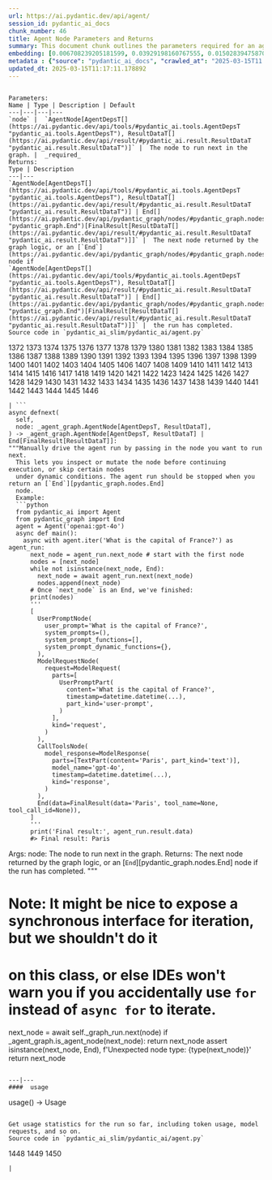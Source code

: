 ```yaml
---
url: https://ai.pydantic.dev/api/agent/
session_id: pydantic_ai_docs
chunk_number: 46
title: Agent Node Parameters and Returns
summary: This document chunk outlines the parameters required for an agent node in a graph, specifically detailing the mandatory 'node' parameter of type 'AgentNode'. It also describes the return type, which is another 'AgentNode' or an endpoint representing the final result.
embedding: [0.006708239205181599, 0.03929198160767555, 0.015028394758701324, -0.07722655683755875, -0.0037904276978224516, 2.1635509256157093e-05, 0.0028905419167131186, 0.012665058486163616, 0.012907451950013638, 0.002067919122055173, 0.004790300969034433, -0.020082298666238785, -0.04847869277000427, -0.05468396469950676, 0.0015801023691892624, -0.029111454263329506, -0.02386363595724106, -0.009822995401918888, 0.026857195422053337, 0.039631329476833344, 0.04450343921780586, 0.009095815010368824, 0.02280922420322895, 0.01657971367239952, -0.037037719041109085, 0.005941669922322035, -0.001191515359096229, 0.06185881048440933, -0.0033359399531036615, -0.012568101286888123, 0.045327577739953995, -0.016191883012652397, -0.03461378440260887, -0.013065007515251637, 0.001611916464753449, -0.02280922420322895, 0.009980550967156887, -0.00017175849643535912, -0.012980169616639614, 0.02428782545030117, 0.017561405897140503, -0.03282007575035095, -0.008526190184056759, 0.017282653599977493, -0.027511658146977425, -0.016870584338903427, -0.0020406499970704317, 0.02324553206562996, 0.03582575172185898, -0.006508264224976301, -0.028214598074555397, 0.01920968107879162, -0.020688282325863838, 0.04549725353717804, -0.04251581430435181, -0.0024148449301719666, 0.009998730383813381, 0.011531868949532509, 0.019282400608062744, -0.05313264578580856, 0.030323421582579613, 0.007974744774401188, 0.030929405242204666, 0.06573710590600967, -0.023136455565690994, 0.040019161999225616, -0.00984723400324583, 0.039655569940805435, -0.030832448974251747, -0.030105268582701683, 0.02610577642917633, 0.056671589612960815, -0.07475414127111435, -0.030808208510279655, -0.00562655832618475, -0.01149551011621952, 0.025378596037626266, 0.03776489943265915, -0.0077323513105511665, -0.016131285578012466, 0.027487417683005333, -0.007380880881100893, 0.01797347515821457, 0.026372408494353294, 0.020967034623026848, -0.04801814630627632, -0.04898772016167641, -0.05138741433620453, -0.024081790819764137, -0.05196915939450264, -0.021003393456339836, -0.014422411099076271, 0.003957073204219341, 0.05216307193040848, 0.030832448974251747, 0.05264785885810852, -0.01457996666431427, 0.019282400608062744, 0.015282907523214817, 0.04365506395697594, 0.00047456094762310386, -0.03764370456337929, -0.04278244450688362, 0.017367491498589516, 0.023451566696166992, 0.020167136564850807, -0.0015316236531361938, 0.02959624119102955, -0.006096195429563522, -0.04084329679608345, -0.08178355544805527, -0.021900249645113945, -0.0007862637867219746, 0.030226465314626694, -0.05686550587415695, -0.034444112330675125, -0.007065769284963608, 0.0036449916660785675, 0.05628376081585884, -0.04120688885450363, -0.024699892848730087, 0.00578714394941926, -0.0020770090632140636, 0.0037328593898564577, 0.010210824199020863, 0.0009135203436017036, -0.015767695382237434, -4.102225284441374e-05, 0.003923743963241577, 0.0008703439962118864, 0.002269408665597439, -0.012555981054902077, -0.011647005565464497, -0.036068145185709, -0.022118402644991875, -0.0011589437490329146, -0.05308416858315468, 0.00740512041375041, -0.06093771755695343, 0.03754674643278122, -0.0012021200964227319, -0.03858903795480728, -0.0178765170276165, 0.01596160978078842, 0.01707661896944046, 0.07979592680931091, -0.05003001168370247, 0.04729096591472626, -0.04149775952100754, 0.021160949021577835, 0.0678216889500618, 0.036601413041353226, -0.025354355573654175, -0.03248072415590286, -0.033183664083480835, 0.011380372568964958, -0.00111197994556278, 0.0388314314186573, -0.025354355573654175, -0.03652869537472725, -0.024990765377879143, 0.035801514983177185, -0.008362574502825737, -0.02342732809484005, -0.024796850979328156, -0.0063870674930512905, -0.03209289535880089, -0.02007017843425274, -0.039534375071525574, 0.01276201568543911, 0.013925503939390182, -0.020167136564850807, -0.0046266852878034115, 0.0047842408530414104, 0.04280668497085571, -0.0157192163169384, -0.07005170732736588, -0.01367099117487669, -0.014155778102576733, -0.002172451466321945, -0.013016528449952602, -0.020724641159176826, -0.04944826662540436, 0.011937878094613552, -0.04401865229010582, -0.014337573200464249, -0.013210443779826164, 0.006732478272169828, -0.03221409022808075, -0.006344649009406567, 0.02588762156665325, 0.038298167288303375, 0.03337758034467697, 0.006799136754125357, -0.019767187535762787, 0.009235191158950329, 0.05594440922141075, -0.014034581370651722, 0.013246802613139153, 0.01901576668024063, 0.01691906340420246, 0.017222056165337563, 0.0542476549744606, 0.014834479428827763, 0.007799009792506695, -0.037837620824575424, -0.0508541464805603, -0.018070433288812637, 0.01548894215375185, -0.014749642461538315, 0.012592339888215065, -0.019379356876015663, 0.03180202096700668, -0.012737776152789593, -0.027051109820604324, -0.002158816670998931, -0.0591924823820591, 0.032601919025182724, 0.024118149653077126, 0.03434715420007706, 0.019961101934313774, 0.042709726840257645, 0.012125733308494091, -0.0028981168288737535, 0.025281637907028198, 0.0033177605364471674, 0.009774516336619854, -0.03505009412765503, 0.023839397355914116, 0.04542453587055206, 0.008944318629801273, -0.01719781570136547, -0.014276974834501743, -0.048405975103378296, 0.020676162093877792, -0.04983609542250633, 0.026614801958203316, 0.011913638561964035, 0.013525554910302162, -0.05846530199050903, -0.018846090883016586, -0.015440463088452816, 0.022615309804677963, -0.00014411048323381692, 0.0023784858640283346, 0.012895331718027592, 0.024360543116927147, -0.032941270619630814, 0.03187473863363266, 0.03674684837460518, 0.03631053864955902, -0.0008309551049023867, -0.00762933399528265, -0.028893301263451576, -0.003920714370906353, -0.006635521072894335, -0.00947758462280035, 0.010647132992744446, 0.013658871874213219, -0.003111726138740778, 0.04074634239077568, 0.01917332224547863, -0.05482940003275871, -0.010041149333119392, -0.02872362546622753, 0.00015121186152100563, 0.05943487584590912, 0.0032177732791751623, 0.0009067030623555183, -0.05628376081585884, -0.0020421650260686874, -0.014083060435950756, 0.01018658559769392, -0.02003381960093975, -0.045666929334402084, 0.04779998958110809, 0.01537986472249031, 0.045448772609233856, -0.020276213064789772, -0.04712129011750221, 0.0004900892963632941, 0.039534375071525574, 0.03866175562143326, 0.06883974373340607, 0.010059328749775887, 0.0010998602956533432, -0.02099127322435379, 0.006926393136382103, 0.030032549053430557, 0.011404612101614475, 0.012749896384775639, 0.007508137263357639, 0.03621358424425125, -0.008526190184056759, 0.0164948757737875, -0.041473522782325745, 0.044988226145505905, 0.0013536160113289952, 0.004532757680863142, -0.025620989501476288, 0.0035722735337913036, -0.02792372740805149, 0.0032389825209975243, -0.011247056536376476, 0.014834479428827763, -0.0014361812500283122, 0.005026634316891432, -0.001784621854312718, 0.02860242873430252, 0.008974618278443813, -0.02622697316110134, 0.05953183397650719, -0.03815273195505142, -0.01899152807891369, 0.005084202624857426, -0.0007597520016133785, 0.0780022144317627, -0.04515790194272995, 0.020361050963401794, -0.01169548463076353, -0.005417493637651205, 0.002149726962670684, 0.032504964619874954, 0.04152199998497963, -0.02552403137087822, 2.7079893698100932e-05, 0.016664549708366394, 0.022554712370038033, -0.00011968176841037348, 0.004923617001622915, -0.015743454918265343, -0.03279583528637886, 0.008677685633301735, 0.030226465314626694, -0.015149591490626335, -0.011846980080008507, -0.03866175562143326, 0.02065192349255085, 0.01967022940516472, 0.07780829817056656, -0.03788609802722931, -0.019827784970402718, -0.026154253631830215, -0.01873701438307762, -0.008550429716706276, 0.05206611379981041, 0.005953789222985506, 0.028117641806602478, -0.023936353623867035, -0.0023451566230505705, 0.02986287511885166, 0.00017308407404925674, 0.03701348230242729, 0.02077312022447586, -0.018640056252479553, -0.00511753186583519, -0.013246802613139153, 0.0157192163169384, -0.019827784970402718, 0.006653700489550829, -0.08328638970851898, -0.022300198674201965, -0.0020633742678910494, -0.0031056662555783987, -0.039316218346357346, -0.02734198234975338, -0.024639295414090157, 0.010507756844162941, 0.017525047063827515, 0.05153284966945648, 0.08401357382535934, 0.00955636240541935, -0.01985202357172966, -0.008586788550019264, -0.026372408494353294, 0.016094926744699478, -0.0345168299973011, -0.007065769284963608, 0.014083060435950756, 0.05356895551085472, 0.009707857854664326, 0.020482247695326805, 0.018724894151091576, -0.012319647707045078, 0.018724894151091576, -0.0029284160118550062, -0.013683110475540161, 0.024990765377879143, 0.00984723400324583, 0.017779560759663582, 0.0339108444750309, -0.06084075942635536, -0.014434530399739742, -0.024481739848852158, -0.03824968636035919, 0.040552426129579544, 0.03599542751908302, 0.03134147450327873, 0.031147560104727745, 0.023221293464303017, 0.027269264683127403, 0.027535896748304367, -0.0013680080883204937, 0.02802068367600441, 0.00045335153117775917, -0.022881941869854927, 0.05715637654066086, 0.004405501298606396, -0.011834860779345036, 0.04399441182613373, 0.024990765377879143, 0.002657238394021988, -0.005847742315381765, -0.04586084187030792, -0.008295916020870209, -0.04697585105895996, 0.021718453615903854, -0.015670737251639366, -0.01188333984464407, 0.03841936215758324, -0.031365714967250824, -0.07625698298215866, 0.00952606275677681, 0.026493605226278305, -0.030662773177027702, 0.029887113720178604, 0.032165613025426865, -0.027390461415052414, -0.0071869660168886185, -0.029935592785477638, 0.04947250708937645, 0.07048802077770233, 0.0012218145420774817, -0.018409783020615578, -0.005017544608563185, -0.011756082996726036, 0.03107484243810177, -0.026614801958203316, -0.01327104214578867, 0.018579458817839622, 0.02768133394420147, -0.06651276350021362, 0.018082551658153534, 0.03674684837460518, -0.019124843180179596, -0.01537986472249031, -0.029014497995376587, -0.04826053977012634, 0.012234809808433056, -0.03589847311377525, -0.032626159489154816, 0.005153891164809465, -0.04183711111545563, -0.011719724163413048, -0.07140911370515823, -0.023015258833765984, 0.11353709548711777, 0.0010725910542532802, 0.05046631768345833, -0.011713664047420025, 0.0069385129027068615, -0.018264347687363625, -0.019258160144090652, 0.018046192824840546, -0.03151115030050278, 0.026857195422053337, 0.011240996420383453, 0.017924996092915535, 0.01030778232961893, 0.02949928492307663, 0.04389745742082596, -0.02826307713985443, 0.012325707823038101, -0.016506994143128395, -0.03202017769217491, 0.020639803260564804, -0.010883466340601444, 0.01963387057185173, -0.011537929065525532, -0.044406481087207794, -0.029814396053552628, -0.012677177786827087, 0.01867641694843769, 0.010841047391295433, 0.00024277220654767007, 0.015113232657313347, 0.037158917635679245, -0.0017134187510237098, -0.028796343132853508, 0.012858972884714603, 0.025330116972327232, 0.01670091040432453, 0.03958285227417946, -0.011956057511270046, 0.016288841143250465, 0.025717945769429207, -0.014882958494126797, -0.02937808819115162, -0.0388314314186573, -0.020603444427251816, -0.03439563140273094, -0.005153891164809465, -0.02080947905778885, 0.03211713209748268, -0.018567338585853577, -0.07611154764890671, 0.054296135902404785, 0.041352324187755585, -0.005084202624857426, 0.06748233735561371, -0.0758206769824028, 0.014870839193463326, 0.0077384114265441895, -0.0029329608660191298, -0.03662565350532532, 0.009265489876270294, -0.004590325988829136, 0.01997322030365467, -0.006780956871807575, 0.0063870674930512905, 0.0038298165891319513, -0.010428979061543941, -0.021063990890979767, -0.005232668947428465, 0.018240107223391533, -0.014204257167875767, 0.05162980780005455, -0.029475044459104538, -0.00558716943487525, 0.0016073716105893254, 0.027269264683127403, 0.003341999836266041, -0.005323566496372223, 0.03255344182252884, -0.02406967058777809, 0.026372408494353294, 0.03611662611365318, 0.011913638561964035, -0.05958031117916107, -0.01825222745537758, -0.004920587409287691, 0.0339108444750309, -0.027996445074677467, -0.004653954412788153, -0.017743201926350594, -0.01213179249316454, 0.003523794934153557, -0.04537605494260788, 0.017767440527677536, -0.007180906366556883, 0.005323566496372223, 0.014773881062865257, 0.027487417683005333, -0.036940764635801315, 0.019645990803837776, -0.0037358892150223255, -0.022021446377038956, -0.02087007649242878, 0.032189853489398956, 0.0021709364373236895, 0.0035601540002971888, -0.003990402445197105, 0.018821852281689644, -0.007811129093170166, -0.01193181797862053, 0.03369269147515297, 0.047606077045202255, -0.024190867319703102, -0.02102763205766678, 0.0007074858876876533, 0.016143403947353363, 0.018421903252601624, 0.007453599013388157, -0.02540283463895321, 0.003905564546585083, -0.02059132419526577, 0.03505009412765503, 0.011398552916944027, -0.04460039734840393, 0.01751292683184147, -0.008998856879770756, -0.038758713752031326, 0.02974167838692665, 0.019718708470463753, -0.00795050524175167, -0.008017163723707199, -0.030250703915953636, -0.001657365239225328, -0.01166518498212099, -0.0186521764844656, -0.017343252897262573, -0.022082043811678886, 0.006032567471265793, -0.005926520098000765, -0.032626159489154816, 0.0023360669147223234, 0.0016967542469501495, -0.021039752289652824, -0.03645597770810127, 0.009750276803970337, 0.021924488246440887, 0.009768456220626831, -0.012749896384775639, 0.034104760736227036, 0.023536404594779015, -0.004005551803857088, 0.007665693294256926, 0.00038896576734259725, -0.03325638175010681, 0.00939880684018135, -0.015040514059364796, -0.013513435609638691, -0.024299943819642067, -0.03769218176603317, -0.013925503939390182, 0.03221409022808075, -0.0373043529689312, 0.060646843165159225, 0.0477757528424263, -0.03029918298125267, 0.03967981040477753, 0.019124843180179596, -0.0004105539119336754, 0.004057060461491346, -0.00529326731339097, -0.0049751256592571735, -0.030832448974251747, -0.004038881044834852, -0.014652684330940247, 0.013307400979101658, -0.040213074535131454, 0.0010059329215437174, 0.03308670595288277, -0.004481249023228884, -0.0551687516272068, -0.011828800663352013, -0.010901645757257938, -0.027754051610827446, -0.01356191374361515, -0.004614565521478653, 0.03177778422832489, 0.024918047711253166, -0.035462163388729095, -0.0054205236956477165, -0.009544242173433304, -0.002676932839676738, -0.01407094020396471, -0.006593102123588324, 0.010095687583088875, -0.023294011130928993, -0.051338933408260345, -0.012065134942531586, 0.014143658801913261, -0.0031268757302314043, -0.0020497397053986788, -0.03725587576627731, -0.016567593440413475, 0.00735058169811964, -0.001901273732073605, 0.0057507846504449844, -0.04450343921780586, 0.024299943819642067, -0.011925757862627506, -0.009938132017850876, -0.051435891538858414, -0.006447665859013796, 0.032747358083724976, 0.004881198517978191, 0.026154253631830215, 0.002448173938319087, -0.03994644060730934, 0.03366845101118088, 0.02456657774746418, 0.016191883012652397, -0.00022307773178908974, 0.005765934474766254, -0.0021997205913066864, -0.024142388254404068, -0.026057297363877296, 0.04906043782830238, -0.012568101286888123, 0.010071448050439358, -0.044770073145627975, 0.05681702867150307, 0.08270464837551117, -0.011519749648869038, -0.007998984307050705, -0.00037741419509984553, 0.02654208429157734, 0.03177778422832489, -0.01114403922110796, 0.00025318755069747567, -0.015767695382237434, 0.023899994790554047, 0.02576642483472824, 0.002939020749181509, 0.009344267658889294, 0.020542845129966736, -0.006502204574644566, -0.06302230060100555, -0.014204257167875767, -0.0072778635658323765, -0.01825222745537758, 0.02265166863799095, -0.025281637907028198, -0.009883593767881393, -0.004866048693656921, -0.007823249325156212, 0.0060386271215975285, -0.027026871219277382, -0.002001261105760932, 0.011307654902338982, -0.05061175301671028, 0.008677685633301735, -0.04527909681200981, -0.02428782545030117, -0.017100859433412552, 0.017985595390200615, -0.010247183963656425, -0.03594695031642914, -0.0008938258979469538, 0.0015740424860268831, -0.007623274344950914, 0.01941571570932865, -0.0016437306767329574, -0.0037449789233505726, -0.01165306568145752, 0.01979142613708973, -0.002237594686448574, -0.0024860480334609747, -0.006538563407957554, -0.02690567448735237, -0.01508899312466383, -0.02620273269712925, -0.02053072676062584, -0.009768456220626831, -0.06762777268886566, 0.01695542223751545, -0.0017149337800219655, -0.025596749037504196, -0.00029617451946251094, -0.01174396276473999, -0.01584041304886341, -0.013634632341563702, -0.008732224814593792, -0.007508137263357639, 0.014410290867090225, 0.05119349807500839, -0.029305368661880493, 0.005447792820632458, -0.022106284275650978, 0.007399060297757387, -0.0027360161766409874, -0.010968304239213467, 0.042491573840379715, 0.0045206379145383835, 0.01725841499865055, -0.0065688625909388065, -0.022542592138051987, 0.005926520098000765, -0.05289025232195854, -0.011119799688458443, 0.0033086708281189203, 0.03560759872198105, -0.0037813379894942045, 0.005287207197397947, -0.008192898705601692, 0.0032814014703035355, -0.03393508493900299, 0.02642088755965233, -0.021306384354829788, 0.006811256054788828, 0.0019103634404018521, 0.031244516372680664, 0.022385036572813988, -0.026808716356754303, 0.010738030076026917, -0.028505470603704453, 0.02154877781867981, 0.0036995301488786936, 0.014204257167875767, -0.016567593440413475, -0.0027799499221146107, 0.008914019912481308, 0.03177778422832489, -0.02123366668820381, 0.012543861754238605, 0.0023906053975224495, -0.019027886912226677, -0.00436914199963212, -0.07824461162090302, -0.0403827503323555, 0.015270788222551346, -0.0012415089877322316, 0.0051569207571446896, -0.004681223537772894, 0.008726164698600769, -0.07863243669271469, -0.002613304415717721, 0.011162218637764454, -0.034880418330430984, 0.024336302652955055, -0.02506348304450512, 0.015173831023275852, 0.009077634662389755, 0.006993051152676344, -0.004738792311400175, 0.002686022548004985, 0.0023724259808659554, -0.014046700671315193, -0.04336418956518173, 0.016749387606978416, -0.025572510436177254, -0.0033329101279377937, -0.012568101286888123, 0.032044414430856705, -0.02093067578971386, -0.029911352321505547, 0.003832846647128463, -0.0699547529220581, 0.0075505562126636505, -0.0015588928945362568, 0.022894062101840973, -0.00824743788689375, 0.009883593767881393, 0.04733944311738014, 0.008998856879770756, -0.03163234516978264, -0.036698371171951294, 0.0034207776188850403, 0.004866048693656921, -0.016264600679278374, 0.023912115022540092, -0.0012074224650859833, 0.02780253067612648, 0.0009968430968001485, 0.0009491218952462077, 0.00939880684018135, -0.027487417683005333, 0.012895331718027592, 0.019027886912226677, 0.024021191522479057, -0.0045297276228666306, -0.006099225487560034, -0.018627937883138657, 0.006223452277481556, 0.009562421590089798, 0.028335794806480408, -0.0028814522083848715, -0.004796360619366169, -0.029911352321505547, 0.023742439225316048, 0.02244563400745392, -0.023803038522601128, 0.011216757819056511, 0.005166010465472937, 0.02440902218222618, 0.031123319640755653, 0.04620019346475601, -0.02586338296532631, -0.02474837191402912, -0.018603697419166565, 0.0038661756552755833, 0.0062295119278132915, 0.0042570349760353565, 6.703694089083001e-05, -0.026639040559530258, -0.004214616492390633, 0.011925757862627506, -0.013574033975601196, 0.0006003025337122381, 0.01717357710003853, 0.009586661122739315, 0.007077889051288366, -0.022894062101840973, 0.020458007231354713, -0.045909322798252106, 0.013016528449952602, -0.004744851961731911, 0.008144420571625233, 0.02194872871041298, -0.022033564746379852, -0.007017290685325861, 0.01356191374361515, -0.016228241845965385, -0.009041275829076767, 0.0023966652806848288, 0.011313715018332005, -0.005817443132400513, -0.00828985683619976, 0.015246548689901829, -0.056574635207653046, -0.04144928231835365, 0.011659125797450542, 0.0332806222140789, 0.016761507838964462, 0.006290110293775797, 0.021779052913188934, 0.030662773177027702, -0.02949928492307663, 0.037958815693855286, -0.05075719207525253, 0.05017544701695442, -0.030905166640877724, -0.023451566696166992, -0.02406967058777809, 0.03400780260562897, 0.011319774203002453, 0.02746317908167839, -0.028650907799601555, 0.0058416821993887424, -0.006708239205181599, 0.032674640417099, 0.032941270619630814, -0.033426057547330856, -0.04583660513162613, -0.008392873220145702, -0.023378849029541016, 0.0030359781812876463, 0.017282653599977493, 0.02494228631258011, -0.015101112425327301, 0.036019667983055115, -0.014786001294851303, -0.0348319411277771, -0.025548269972205162, 0.011525808833539486, 0.016882704570889473, 0.02608153596520424, -0.024760492146015167, -0.012301468290388584, -0.02031257189810276, -0.010725910775363445, 0.030347662046551704, -0.03832240775227547, -0.016822107136249542, -0.009974490851163864, 0.0019043036736547947, -0.013295281678438187, 0.01723417453467846, -0.028432752937078476, -0.04799390584230423, -0.005341745913028717, -0.012186331674456596, -0.04081906005740166, -0.00037002877797931433, 0.026348169893026352, -0.006217392161488533, 0.01781591959297657, 0.025378596037626266, 0.04404289275407791, -0.001901273732073605, 0.0434611476957798, -0.0014399687061086297, -0.01729477383196354, -0.029305368661880493, 0.0030541575979441404, -0.012628699652850628, 0.051241979002952576, -0.0033238204196095467, 0.01086528692394495, -0.006193153094500303, -0.0034177477937191725, -0.019003646448254585, 0.00012290106678847224, -0.023463686928153038, 0.0007188480813056231, -0.011901519261300564, 0.01569497585296631, 0.00602650735527277, 0.013258921913802624, 0.05909552425146103, 0.025790663436055183, 0.0400676392018795, 0.013622512109577656, -0.017343252897262573, 0.04207950457930565, 0.0016982691595330834, -0.005584139376878738, 0.0056932163424789906, 0.003169294446706772, 0.029765916988253593, -0.0004832719569094479, 0.0345168299973011, 0.021560898050665855, -0.007338461931794882, 0.014410290867090225, 0.016543352976441383, 0.0348319411277771, 0.008508010767400265, 0.04847869277000427, -0.010453217662870884, 0.00865950621664524, 0.020300451666116714, -0.004396411590278149, -0.0022997078485786915, -0.031826261430978775, 0.004614565521478653, 0.0278994869440794, -0.010653192177414894, -0.01751292683184147, 0.04428528621792793, 0.04460039734840393, -0.006008327938616276, 0.003305640770122409, 0.005305387079715729, 0.010628953576087952, 0.005423553753644228, 0.015295027755200863, -0.016591832041740417, -0.014107299037277699, 0.0051629808731377125, 0.021318504586815834, -0.019585391506552696, 0.016761507838964462, 0.0006287080468609929, 0.014749642461538315, -0.03538944572210312, -0.013840666972100735, -0.0054356735199689865, 0.01985202357172966, 0.017840158194303513, -0.00652038399130106, 0.019682349637150764, -0.005311446730047464, 0.009053396061062813, -0.013065007515251637, -0.008695865049958229, -0.0032177732791751623, -0.025233158841729164, -0.03643173724412918, 0.03134147450327873, -0.03337758034467697, 0.006835495587438345, -0.0037419490981847048, 0.010701671242713928, 0.004805450327694416, -0.0039298040792346, 0.005632617976516485, -0.0106350127607584, -0.024081790819764137, 0.013598273508250713, 0.02688143402338028, 0.030347662046551704, 0.06447666138410568, -0.012640818953514099, -0.005759874824434519, -0.03837088495492935, -0.011101620271801949, 0.024918047711253166, -0.020954914391040802, 0.0018633997533470392, 0.008005044423043728, 0.02213052287697792, 0.018421903252601624, 0.014519368298351765, 0.002081553917378187, 0.009768456220626831, 0.027196547016501427, -0.01979142613708973, 0.011234937235713005, 0.000818835396785289, -0.004566086921840906, -0.03122027777135372, 0.030226465314626694, 0.03834664449095726, 0.03662565350532532, 0.0032814014703035355, 1.5291618183255196e-05, 0.0072112055495381355, 0.028990257531404495, -0.03325638175010681, -0.005032694432884455, 0.006326469127088785, -0.017052380368113518, -0.027947966009378433, -0.012568101286888123, -0.004790300969034433, 0.0047842408530414104, 0.0016725148307159543, 0.0035056155174970627, -0.03029918298125267, -0.010604714043438435, -0.0029829544946551323, -0.0323595255613327, -0.005635648034512997, 0.02071252092719078, 0.026130015030503273, -0.009986610151827335, -0.016761507838964462, 0.02007017843425274, 0.03255344182252884, 0.01809467189013958, 0.02093067578971386, 0.0023724259808659554, -0.022481992840766907, -0.04581236466765404, 0.0214275810867548, -0.0044388300739228725, -0.015731336548924446, 0.0038995048962533474, -0.0018633997533470392, 0.00813836045563221, 0.016361558809876442, -0.053956784307956696, -0.011859100311994553, 0.007502077613025904, -0.03849207982420921, -0.0043630823493003845, -0.018446141853928566, 0.015452583320438862, 0.03548640385270119, 0.04127960652112961, -0.02392423525452614, -0.008120181038975716, -0.03495313599705696, 0.027705572545528412, 0.009410926140844822, -0.003248072462156415, -0.02253047190606594, -0.005135711282491684, -0.01683422550559044, -0.014761761762201786, -0.04028579220175743, -0.014386052265763283, 0.02302737906575203, -0.014555727131664753, -0.003178384155035019, 0.019246039912104607, -0.01679786667227745, 0.020506486296653748, -0.023294011130928993, -0.0028981168288737535, -0.012337827123701572, -0.010398679412901402, -0.04220070317387581, -0.028214598074555397, 0.002684507519006729, -0.00358742312528193, -0.018240107223391533, 0.004350962582975626, 0.02959624119102955, 0.005050873849540949, 0.023003138601779938, 0.03383812680840492, 0.028408514335751534, 0.04603051766753197, 0.08648598939180374, 0.011350073851644993, -0.02845699153840542, 0.026954153552651405, 0.00037362679722718894, -0.0012225720565766096, 0.008750404231250286, 0.007544496562331915, -0.003857085946947336, -0.025039244443178177, -0.04365506395697594, 0.04266124963760376, 0.022942541167140007, 0.010859226807951927, 0.040891777724027634, 0.009641200304031372, 0.0211124699562788, -0.023730318993330002, -0.006986991502344608, -0.010816807858645916, 0.027511658146977425, 0.07402696460485458, -0.02622697316110134, -0.00960484053939581, 0.022833464667201042, -0.008653446100652218, 0.008423172868788242, -0.007835368625819683, 0.032844312489032745, 0.03895263001322746, 0.005720485467463732, -0.02768133394420147, 0.00848983135074377, 0.02244563400745392, -0.03141419216990471, 2.5257209927076474e-05, 0.04336418956518173, -0.015295027755200863, -0.012471143156290054, 0.015913130715489388, 0.028990257531404495, 0.012907451950013638, -0.013755829073488712, -0.014786001294851303, 0.02588762156665325, 0.016022207215428352, 0.017549285665154457, -0.013719470240175724, 0.010222944431006908, 0.004517608322203159, -0.02139122225344181, 0.006526444107294083, 0.02166997455060482, 0.000445776735432446, 0.005641707684844732, -0.04835749417543411, 0.013998222537338734, 0.037401311099529266, 0.021500300616025925, 0.027851007878780365, -0.014107299037277699, -0.01765836402773857, -0.002757225651293993, 0.029668958857655525, -0.010216884315013885, -0.05298721045255661, 0.016967542469501495, -0.00391465425491333, -0.02676023729145527, 0.05153284966945648, -0.015295027755200863, -0.006993051152676344, 0.007326342165470123, -0.014483009465038776, 0.009459405206143856, 0.020918555557727814, 0.015331386588513851, -0.03415323793888092, 0.008992797695100307, 0.036237820982933044, 0.02484533004462719, -0.015028394758701324, -0.01701602153480053, 0.00836863461881876, -0.01815526932477951, -0.03151115030050278, 0.034104760736227036, 0.03381388634443283, -0.0366741307079792, 0.01781591959297657, 0.010362320579588413, 0.011925757862627506, 0.00533265620470047, -0.0012634758604690433, -0.004496398847550154, 0.0029693199321627617, -0.01765836402773857, -0.0008105031447485089, -0.043412670493125916, 0.0010339595610275865, 0.016300959512591362, 0.01508899312466383, -0.025960339233279228, 0.0007078646449372172, 0.009792695753276348, 0.00015566205547656864, -0.004578206688165665, 0.0006158308824524283, 0.004650924354791641, 0.02915993332862854, -0.019549032673239708, 0.008398933336138725, 0.016531234607100487, -0.014567847363650799, -0.0022057804744690657, -0.013428597711026669, -0.029765916988253593, 0.00371467974036932, -0.045666929334402084, 0.004993305075913668, -0.0010771359084174037, -0.021003393456339836, -0.0013763403985649347, 0.011537929065525532, 0.009132173843681812, 0.010677431710064411, 0.037619464099407196, -0.013610392808914185, 0.00513268169015646, 0.00016948605480138212, 0.0072778635658323765, -0.005553840193897486, 0.01169548463076353, -0.006393127609044313, -0.0018618847243487835, 0.02971743792295456, -0.01731901243329048, -0.009738157503306866, -0.0007256654207594693, -0.0023693961557000875, -0.02216688171029091, 0.038395125418901443, -0.012289348058402538, -0.01097436435520649, -0.004160077776759863, 0.00841711275279522, 0.03752250596880913, 0.009113994427025318, 0.04050394892692566, 0.01193181797862053, -0.0004635774821508676, -0.001975506776943803, 0.014119419269263744, 0.02176693268120289, 0.006290110293775797, -0.07504501193761826, 0.00963514018803835, -0.02823883853852749, -0.027851007878780365, -0.017464449629187584, 0.030371900647878647, -0.02392423525452614, 0.0012505988124758005, -0.005108442157506943, -0.014192136935889721, 0.013186204247176647, -0.011362193152308464, 0.004281274508684874, -0.015476822853088379, 0.00742935948073864, 0.025960339233279228, 0.01137431338429451, 0.003438957268372178, 0.02222748100757599, 0.022663788869976997, -0.01018658559769392, -0.0027178367599844933, -0.020021699368953705, -0.026057297363877296, 0.012101493775844574, -0.0152586679905653, -0.005559899844229221, -0.01058653462678194, -0.008883720263838768, -0.009950251318514347, 0.0001806588697945699, -0.007653573527932167, -0.024893809109926224, 0.000528341974131763, -0.020797358825802803, 0.018749134615063667, -0.03502585366368294, 0.004929677117615938, 0.00220426544547081, 0.006190123036503792, 0.02610577642917633, -0.013295281678438187, -0.036068145185709, 0.014919317327439785, 0.037498269230127335, 0.004832719452679157, 0.002558765932917595, -0.07296042889356613, 0.001018052571453154, -0.001737658167257905, 0.037619464099407196, -0.015864651650190353, 0.020118657499551773, -0.013925503939390182, -0.023730318993330002, -0.004299453925341368, 0.016046447679400444, -0.002629969036206603, -0.0031814142130315304, 0.04700009152293205, -0.00768387271091342, -0.001182425650767982, -0.015282907523214817, 0.013477076776325703, -0.009507883340120316, 0.005087232682853937, 0.010980423539876938, -0.012980169616639614, -0.010501696728169918, -0.01627672091126442, -0.014034581370651722, 0.026154253631830215, 0.008047463372349739, -0.030129507184028625, -0.013210443779826164, 0.05230850726366043, -0.022494113072752953, 0.005323566496372223, -0.01751292683184147, 0.015828292816877365, -0.03769218176603317, 0.009944192133843899, -0.04988457262516022, 0.03122027777135372, -0.015925250947475433, 0.0036177223082631826, 0.04028579220175743, -0.035098571330308914, 0.03063853271305561, 0.0022906181402504444, -0.002984469523653388, 0.018191630020737648, -0.000619239523075521, -0.017840158194303513, -0.008229258470237255, 0.02654208429157734, 0.026954153552651405, -0.03172930330038071, -0.02620273269712925, 0.014652684330940247, 0.020760999992489815, 0.025620989501476288, -0.03778913989663124, -0.014434530399739742, 0.022578950971364975, 0.013477076776325703, -0.0018467351328581572, -0.008241377770900726, 0.005968939047306776, 0.033765409141778946, 0.010289601981639862, -0.013852786272764206, -0.010453217662870884, -0.037401311099529266, 0.008501950651407242, 0.017100859433412552, 0.007489957846701145, 0.011701544746756554, 0.021645735949277878, 0.027947966009378433, 0.03800729289650917, 0.0054265838116407394, -0.03621358424425125, -0.004390351474285126, -0.02394847385585308, -0.00034522131318226457, 0.009907832369208336, -0.005123591981828213, -0.005496271885931492, -0.02722078561782837, 0.00027439696714282036, -0.013174084946513176, 0.04154624044895172, 0.021282145753502846, -0.012592339888215065, -0.0006779442192055285, -0.004196436610072851, 0.029790155589580536, -0.0594833567738533, -0.004650924354791641, -0.005905310623347759, 0.01430121436715126, -0.0028253986965864897, -0.01769472286105156, -0.017840158194303513, -0.03434715420007706, -0.007611154578626156, 0.010859226807951927, 0.008901899680495262, 0.007871727459132671, 0.0033995683770626783, 0.005169040523469448, 0.0015770724276080728, -0.03063853271305561, 0.011053142137825489, 0.020882196724414825, 0.002195175737142563, 0.015828292816877365, -0.016325199976563454, 0.005535660777240992, 0.008992797695100307, -0.016749387606978416, -0.0008567093755118549, -0.04489126801490784, 0.0028981168288737535, 0.012101493775844574, 0.004811509978026152, 0.01621612347662449, 0.0010165375424548984, 0.03231104835867882, -0.024239346385002136, -0.04200678691267967, 0.02314857579767704, 0.02037317119538784, -0.0035480342339724302, 0.0004204011638648808, 0.022372916340827942, 0.03621358424425125, 0.014628445729613304, 0.03473498299717903, 0.03926774114370346, 0.011428851634263992, 0.0036086325999349356, 0.0533265620470047, 0.016931183636188507, -0.0249665267765522, -0.018458262085914612, 0.01083498727530241, -0.026130015030503273, -0.015161710791289806, 0.01027748268097639, -0.0025724004954099655, -0.03480770066380501, -0.014822360128164291, 0.007283923681825399, -0.002955685369670391, 0.027875248342752457, 0.00012422664440236986, 0.013319520279765129, 0.024675654247403145, 0.004241885617375374, 0.002127002691850066, 0.02474837191402912, -0.03395932540297508, 0.026299690827727318, -0.029135694727301598, -0.0016982691595330834, 0.010653192177414894, -0.007580855395644903, -0.019682349637150764, 0.010489577427506447, 0.022082043811678886, 0.01979142613708973, 0.007895966991782188, -0.014143658801913261, -0.007514197379350662, -0.00241938978433609, 0.03475922346115112, -0.0215730182826519, -0.007871727459132671, -0.011356133967638016, -0.018858211115002632, -0.021876009181141853, 0.0025436163414269686, -0.02688143402338028, 0.008901899680495262, -0.04287940263748169, -0.006683999672532082, -0.016773628070950508, 0.009719978086650372, 0.0033904784359037876, -0.0112531166523695, -0.013246802613139153, -0.011901519261300564]
metadata : {"source": "pydantic_ai_docs", "crawled_at": "2025-03-15T11:17:11.178892", "url_path": "/api/agent/", "chunk_size": 4875}
updated_dt: 2025-03-15T11:17:11.178892
---
```

```

Parameters:
Name | Type | Description | Default  
---|---|---|---  
`node` |  `AgentNode[AgentDepsT[](https://ai.pydantic.dev/api/tools/#pydantic_ai.tools.AgentDepsT "pydantic_ai.tools.AgentDepsT"), ResultDataT[](https://ai.pydantic.dev/api/result/#pydantic_ai.result.ResultDataT "pydantic_ai.result.ResultDataT")]` |  The node to run next in the graph. |  _required_  
Returns:
Type | Description  
---|---  
`AgentNode[AgentDepsT[](https://ai.pydantic.dev/api/tools/#pydantic_ai.tools.AgentDepsT "pydantic_ai.tools.AgentDepsT"), ResultDataT[](https://ai.pydantic.dev/api/result/#pydantic_ai.result.ResultDataT "pydantic_ai.result.ResultDataT")] | End[](https://ai.pydantic.dev/api/pydantic_graph/nodes/#pydantic_graph.nodes.End "pydantic_graph.End")[FinalResult[ResultDataT[](https://ai.pydantic.dev/api/result/#pydantic_ai.result.ResultDataT "pydantic_ai.result.ResultDataT")]]` |  The next node returned by the graph logic, or an [`End`](https://ai.pydantic.dev/api/pydantic_graph/nodes/#pydantic_graph.nodes.End) node if  
`AgentNode[AgentDepsT[](https://ai.pydantic.dev/api/tools/#pydantic_ai.tools.AgentDepsT "pydantic_ai.tools.AgentDepsT"), ResultDataT[](https://ai.pydantic.dev/api/result/#pydantic_ai.result.ResultDataT "pydantic_ai.result.ResultDataT")] | End[](https://ai.pydantic.dev/api/pydantic_graph/nodes/#pydantic_graph.nodes.End "pydantic_graph.End")[FinalResult[ResultDataT[](https://ai.pydantic.dev/api/result/#pydantic_ai.result.ResultDataT "pydantic_ai.result.ResultDataT")]]` |  the run has completed.  
Source code in `pydantic_ai_slim/pydantic_ai/agent.py`
```
1372
1373
1374
1375
1376
1377
1378
1379
1380
1381
1382
1383
1384
1385
1386
1387
1388
1389
1390
1391
1392
1393
1394
1395
1396
1397
1398
1399
1400
1401
1402
1403
1404
1405
1406
1407
1408
1409
1410
1411
1412
1413
1414
1415
1416
1417
1418
1419
1420
1421
1422
1423
1424
1425
1426
1427
1428
1429
1430
1431
1432
1433
1434
1435
1436
1437
1438
1439
1440
1441
1442
1443
1444
1445
1446
```
| ```
async defnext(
  self,
  node: _agent_graph.AgentNode[AgentDepsT, ResultDataT],
) -> _agent_graph.AgentNode[AgentDepsT, ResultDataT] | End[FinalResult[ResultDataT]]:
"""Manually drive the agent run by passing in the node you want to run next.
  This lets you inspect or mutate the node before continuing execution, or skip certain nodes
  under dynamic conditions. The agent run should be stopped when you return an [`End`][pydantic_graph.nodes.End]
  node.
  Example:
  ```python
  from pydantic_ai import Agent
  from pydantic_graph import End
  agent = Agent('openai:gpt-4o')
  async def main():
    async with agent.iter('What is the capital of France?') as agent_run:
      next_node = agent_run.next_node # start with the first node
      nodes = [next_node]
      while not isinstance(next_node, End):
        next_node = await agent_run.next(next_node)
        nodes.append(next_node)
      # Once `next_node` is an End, we've finished:
      print(nodes)
      '''
      [
        UserPromptNode(
          user_prompt='What is the capital of France?',
          system_prompts=(),
          system_prompt_functions=[],
          system_prompt_dynamic_functions={},
        ),
        ModelRequestNode(
          request=ModelRequest(
            parts=[
              UserPromptPart(
                content='What is the capital of France?',
                timestamp=datetime.datetime(...),
                part_kind='user-prompt',
              )
            ],
            kind='request',
          )
        ),
        CallToolsNode(
          model_response=ModelResponse(
            parts=[TextPart(content='Paris', part_kind='text')],
            model_name='gpt-4o',
            timestamp=datetime.datetime(...),
            kind='response',
          )
        ),
        End(data=FinalResult(data='Paris', tool_name=None, tool_call_id=None)),
      ]
      '''
      print('Final result:', agent_run.result.data)
      #> Final result: Paris
  ```
  Args:
    node: The node to run next in the graph.
  Returns:
    The next node returned by the graph logic, or an [`End`][pydantic_graph.nodes.End] node if
    the run has completed.
  """
  # Note: It might be nice to expose a synchronous interface for iteration, but we shouldn't do it
  # on this class, or else IDEs won't warn you if you accidentally use `for` instead of `async for` to iterate.
  next_node = await self._graph_run.next(node)
  if _agent_graph.is_agent_node(next_node):
    return next_node
  assert isinstance(next_node, End), f'Unexpected node type: {type(next_node)}'
  return next_node

```
  
---|---  
####  usage
```
usage() -> Usage[](https://ai.pydantic.dev/api/usage/#pydantic_ai.usage.Usage "pydantic_ai.usage.Usage")

```

Get usage statistics for the run so far, including token usage, model requests, and so on.
Source code in `pydantic_ai_slim/pydantic_ai/agent.py`
```
1448
1449
1450
```
|